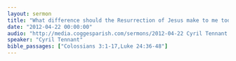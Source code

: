```yaml
---
layout: sermon
title: "What difference should the Resurrection of Jesus make to me today."
date: "2012-04-22 00:00:00"
audio: "http://media.coggesparish.com/sermons/2012-04-22 Cyril Tennant.mp3"
speaker: "Cyril Tennant"
bible_passages: ["Colossians 3:1-17,Luke 24:36-48"]
---
```


